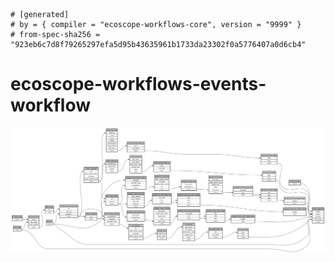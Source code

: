 ```
# [generated]
# by = { compiler = "ecoscope-workflows-core", version = "9999" }
# from-spec-sha256 = "923eb6c7d8f79265297efa5d95b43635961b1733da23302f0a5776407a0d6cb4"

```
# ecoscope-workflows-events-workflow

![](graph.png)
